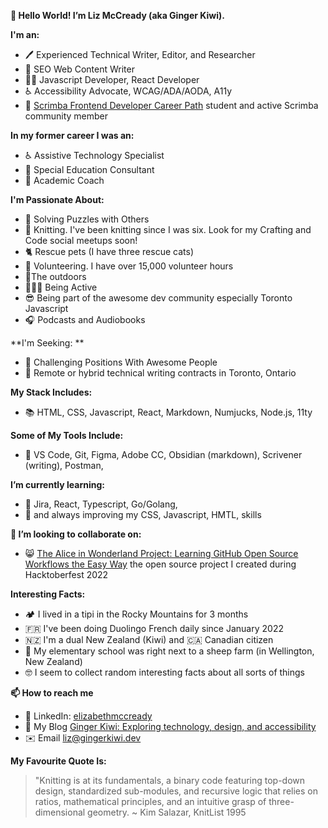 **👋 Hello World! I’m Liz McCready (aka Ginger Kiwi).**

**I'm an:**
- 🖊️ Experienced Technical Writer, Editor, and Researcher
- 🔎 SEO Web Content Writer 
- 👩‍💻 Javascript Developer, React Developer 
- ♿ Accessibility Advocate, WCAG/ADA/AODA, A11y
- 🚀 [Scrimba Frontend Developer Career Path](https://scrimba.com/learn/frontend) student and active Scrimba community member

**In my former career I was an:**
- ♿ Assistive Technology Specialist 
- 🏫 Special Education Consultant 
- 🍎 Academic Coach

**I'm Passionate About:**
- 🧩 Solving Puzzles with Others 
- 🧶 Knitting. I've been knitting since I was six. Look for my Crafting and Code social meetups soon!
- 🐈 Rescue pets (I have three rescue cats)
- 🫶 Volunteering. I have over 15,000 volunteer hours
- 🌲The outdoors
- 🏊🏻‍♀️ Being Active
- 😎 Being part of the awesome dev community especially Toronto Javascript
- 🎧 Podcasts and Audiobooks

**I'm Seeking: **
- 🤔 Challenging Positions With Awesome People
- 💼 Remote or hybrid technical writing contracts in Toronto, Ontario

**My Stack Includes:**
- 📚 HTML, CSS, Javascript, React, Markdown, Numjucks, Node.js, 11ty

**Some of My Tools Include:**
- 🧰 VS Code, Git, Figma, Adobe CC, Obsidian (markdown), Scrivener (writing), Postman, 

<!-- - 👀 I’m interested in ... -->
**I’m currently learning:**
- 🌱 Jira, React, Typescript, Go/Golang, 
- 📖 and always improving my CSS, Javascript, HMTL, skills


**💞️ I’m looking to collaborate on:**
- 😸 [The Alice in Wonderland Project: Learning GitHub Open Source Workflows the Easy Way](https://github.com/GingerKiwi/alice-game) the open source project I created during Hacktoberfest 2022

**Interesting Facts:**

- 🏕️ I lived in a tipi in the Rocky Mountains for 3 months
- 🇫🇷 I've been doing Duolingo French daily since January 2022
- 🇳🇿 I'm a dual New Zealand (Kiwi) and 🇨🇦 Canadian citizen
- 🐑 My elementary school was right next to a sheep farm (in Wellington, New Zealand)
- 🤓 I seem to collect random interesting facts about all sorts of things 


**📫 How to reach me**
- 💼 LinkedIn: [elizabethmccready](https://www.linkedin.com/in/elizabethmccready/)
- 📰 My Blog [Ginger Kiwi: Exploring technology, design, and accessibility](https://gingerkiwi.blog)
- ✉️ Email <a href="mailto:liz@gingerkiwi.dev">liz@gingerkiwi.dev</a>

**My Favourite Quote Is:**
>"Knitting is at its fundamentals, a binary code featuring top-down design, standardized sub-modules, and recursive logic that relies on ratios, mathematical principles, and an intuitive grasp of three-dimensional geometry.
> ~ Kim Salazar, KnitList 1995

<!---
GingerKiwi/GingerKiwi is a ✨ special ✨ repository because its `README.md` (this file) appears on your GitHub profile.
You can click the Preview link to take a look at your changes.
--->
